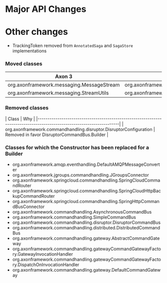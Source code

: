 Major API Changes
=================

Other changes
=============

* TrackingToken removed from `AnnotatedSaga` and `SagaStore` implementations

### Moved classes

|               Axon 3                      |                    Axon 4                      |
|-------------------------------------------|------------------------------------------------|
| org.axonframework.messaging.MessageStream | org.axonframework.common.stream.BlockingStream |
| org.axonframework.messaging.StreamUtils   | org.axonframework.common.stream.StreamUtils    |

### Removed classes

|                           Class                                       |                       Why                     |
|-----------------------------------------------------------------------------------------------------------------------|
| org.axonframework.commandhandling.disruptor.DisruptorConfiguration    | Removed in favor DisruptorCommandBus.Builder  |

### Classes for which the Constructor has been replaced for a Builder

- org.axonframework.amqp.eventhandling.DefaultAMQPMessageConverter
- org.axonframework.jgroups.commandhandling.JGroupsConnector
- org.axonframework.springcloud.commandhandling.SpringCloudCommandRouter
- org.axonframework.springcloud.commandhandling.SpringCloudHttpBackupCommandRouter
- org.axonframework.springcloud.commandhandling.SpringHttpCommandBusConnector
- org.axonframework.commandhandling.AsynchronousCommandBus
- org.axonframework.commandhandling.SimpleCommandBus
- org.axonframework.commandhandling.disruptor.DisruptorCommandBus
- org.axonframework.commandhandling.distributed.DistributedCommandBus
- org.axonframework.commandhandling.gateway.AbstractCommandGateway
- org.axonframework.commandhandling.gatewayCommandGatewayFactory.GatewayInvocationHandler
- org.axonframework.commandhandling.gatewayCommandGatewayFactory.DispatchOnInvocationHandler
- org.axonframework.commandhandling.gateway.DefaultCommandGateway